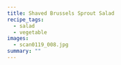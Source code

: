 ```yaml
---
title: Shaved Brussels Sprout Salad
recipe_tags:
  - salad
  - vegetable
images:
  - scan0119_008.jpg
summary: ""
---
```

